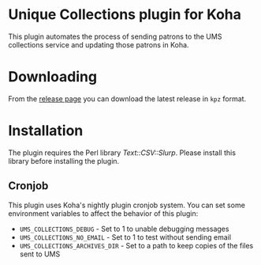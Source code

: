 # Unique Collections plugin for Koha

This plugin automates the process of sending patrons to the UMS collections service and updating those patrons in Koha.

# Downloading

From the [release page](https://github.com/bywatersolutions/koha-plugin-unique-collections/releases) you can download the latest release in `kpz` format.

# Installation

The plugin requires the Perl library _Text::CSV::Slurp_.
Please install this library before installing the plugin.

## Cronjob
This plugin uses Koha's nightly plugin cronjob system. You can set some environment variables to affect the behavior of this plugin:
* `UMS_COLLECTIONS_DEBUG` - Set to 1 to unable debugging messages
* `UMS_COLLECTIONS_NO_EMAIL` - Set to 1 to test without sending email
* `UMS_COLLECTIONS_ARCHIVES_DIR` - Set to a path to keep copies of the files sent to UMS
